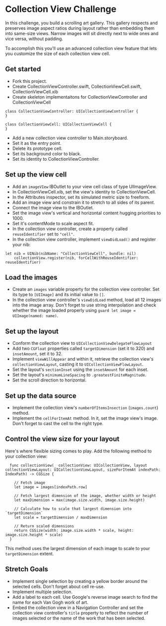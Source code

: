 # Collection View Challenge

In this challenge, you build a scrolling art gallery. This gallery respects and preserves image aspect ratios during layout rather than embedding them into same-size views. Narrow images will sit directly next to wide ones and vice versa, without padding.

To accomplish this you'll use an advanced collection view feature that lets you customize the size of each collection view cell.

## Get started

* Fork this project.
* Create CollectionViewController.swift, CollectionViewCell.swift, CollectionViewCell.xib
* Create skeleton implementaitons for CollectionViewController and CollectionViewCell

```
class CollectionViewController: UICollectionViewController {
}

class CollectionViewCell: UICollectionViewCell {
}
```

* Add a new collection view controller to Main.storyboard. 
* Set it as the entry point. 
* Delete its prototype cell.
* Set its background color to black.
* Set its identity to CollectionViewController.

## Set up the view cell
* Add an `imageVIew` IBOutlet to your view cell class of type UIImageView.
* In CollectionViewCell.xib, set the view's identity to CollectionViewCell.
* In the Attributes inspector, set its simulated metric size to freeform.
* Add an image view and constrain it to stretch to all sides of its parent.
* Connect the image view to the IBOutlet.
* Set the image view's vertical and horizontal content hugging priorities to 1000.
* Set it's contentMode to scale aspect fit.
* In the collection view controller, create a property called `reuseIdentifier` set to `"cell"`.
* In the collection view controller, implement `viewDidLoad()` and register your nib:

```
let nib = UINib(nibName: "CollectionViewCell", bundle: nil)
    collectionView.register(nib, forCellWithReuseIdentifier: reuseIdentifier)
```

## Load the images

* Create an `images` variable property for the collection view controller. Set its type to `[UIImage]` and its initial value to `[]`.
* In the collection view controller's `viewDidLoad` method, load all 12 images into the image array. Don't forget to use string interpolation and check whether the image loaded properly using `guard let image = UIImage(named: name)`.

## Set up the layout

* Conform the collection view to `UICollectionViewDelegateFlowLayout`
* Add two `CGFloat` properties called `targetDimension` (set it to 320) and `insetAmount`, set it to 32.
* Implement `viewWillAppear` and within it, retrieve the collection view's `collectionViewLayout`, casting it to `UICollectionViewFlowLayout`.
* Set the layout's `sectionInset` using the `insetAmount` for each inset.
* Set the layout's `minimumLineSpacing` to `.greatestFiniteMagnitude`.
* Set the scroll direction to horizontal.

## Set up the data source

* Implement the collection view's `numberOfItemsInsection` (`images.count`) method.
* Implement the `cellForItemAt` method. In it, set the image view's image. Don't forget to cast the cell to the right type.

## Control the view size for your layout

Here's where flexible sizing comes to play. Add the following method to your collection view:

```
  func collectionView(_ collectionView: UICollectionView, layout collectionViewLayout: UICollectionViewLayout, sizeForItemAt indexPath: IndexPath) -> CGSize {
    
    // Fetch image
    let image = images[indexPath.row]

    // Fetch largest dimension of the image, whether width or height
    let maxDimension = max(image.size.width, image.size.height)
    
    // Calculate how to scale that largest dimension into `targetDimension`
    let scale = targetDimension / maxDimension
    
    // Return scaled dimensions
    return CGSize(width: image.size.width * scale, height: image.size.height * scale)
  }
```

This method uses the largest dimension of each image to scale to your `targetDimension` extent.

## Stretch Goals

* Implement single selection by creating a yellow border around the selected cells. Don't forget about cell re-use.
* Implement multiple selection.
* Add a label to each cell. Use Google's reverse image search to find the name for each Van Gogh work of art.
* Embed the collection view in a Navigation Controller and set the collection view controller's `title` property to reflect the number of images selected or the name of the work that has been selected.